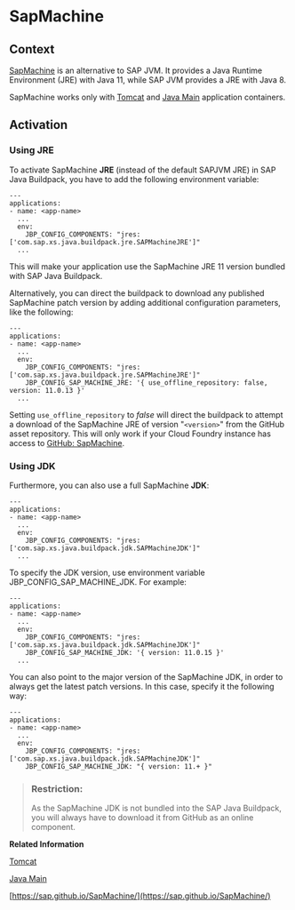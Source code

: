 <!-- loio785d6b390b834bee818e242160f87df5 -->

# SapMachine



<a name="loio785d6b390b834bee818e242160f87df5__section_pt4_b32_vsb"/>

## Context

[SapMachine](https://sap.github.io/SapMachine/) is an alternative to SAP JVM. It provides a Java Runtime Environment \(JRE\) with Java 11, while SAP JVM provides a JRE with Java 8.

SapMachine works only with [Tomcat](tomcat-ddfc101.md) and [Java Main](java-main-8a1786a.md) application containers.



<a name="loio785d6b390b834bee818e242160f87df5__section_lly_ftm_33b"/>

## Activation



### Using JRE

To activate SapMachine **JRE** \(instead of the default SAPJVM JRE\) in SAP Java Buildpack, you have to add the following environment variable:

```
---
applications:
- name: <app-name>
  ...
  env:
    JBP_CONFIG_COMPONENTS: "jres: ['com.sap.xs.java.buildpack.jre.SAPMachineJRE']"
  ...
```

This will make your application use the SapMachine JRE 11 version bundled with SAP Java Buildpack.

Alternatively, you can direct the buildpack to download any published SapMachine patch version by adding additional configuration parameters, like the following:

```
---
applications:
- name: <app-name>
  ...
  env:
    JBP_CONFIG_COMPONENTS: "jres: ['com.sap.xs.java.buildpack.jre.SAPMachineJRE']"
    JBP_CONFIG_SAP_MACHINE_JRE: '{ use_offline_repository: false, version: 11.0.13 }'
  ...
```

Setting `use_offline_repository` to *false* will direct the buildpack to attempt a download of the SapMachine JRE of version "`<version>`" from the GitHub asset repository. This will only work if your Cloud Foundry instance has access to [GitHub: SapMachine](https://github.com/SAP/SapMachine).



### Using JDK

Furthermore, you can also use a full SapMachine **JDK**:

```
---
applications:
- name: <app-name>
  ...
  env:
    JBP_CONFIG_COMPONENTS: "jres: ['com.sap.xs.java.buildpack.jdk.SAPMachineJDK']"
  ...
```

To specify the JDK version, use environment variable JBP\_CONFIG\_SAP\_MACHINE\_JDK. For example:

```
---
applications:
- name: <app-name>
  ...
  env:
    JBP_CONFIG_COMPONENTS: "jres: ['com.sap.xs.java.buildpack.jdk.SAPMachineJDK']"
    JBP_CONFIG_SAP_MACHINE_JDK: '{ version: 11.0.15 }'
  ...
```

You can also point to the major version of the SapMachine JDK, in order to always get the latest patch versions. In this case, specify it the following way:

```
---
applications:
- name: <app-name>
  ...
  env:
    JBP_CONFIG_COMPONENTS: "jres: ['com.sap.xs.java.buildpack.jdk.SAPMachineJDK']"
    JBP_CONFIG_SAP_MACHINE_JDK: "{ version: 11.+ }"
```

> ### Restriction:  
> As the SapMachine JDK is not bundled into the SAP Java Buildpack, you will always have to download it from GitHub as an online component.

**Related Information**  


[Tomcat](tomcat-ddfc101.md "By default, web applications pushed with SAP Java Buildpack are running in an Apache Tomcat container.")

[Java Main](java-main-8a1786a.md "You can create a Java application that starts its own runtime. This allows the usage of frameworks and Java runtimes, such as Spring Boot, Jetty, Undertow, or Netty.")

[https://sap.github.io/SapMachine/](https://sap.github.io/SapMachine/)

